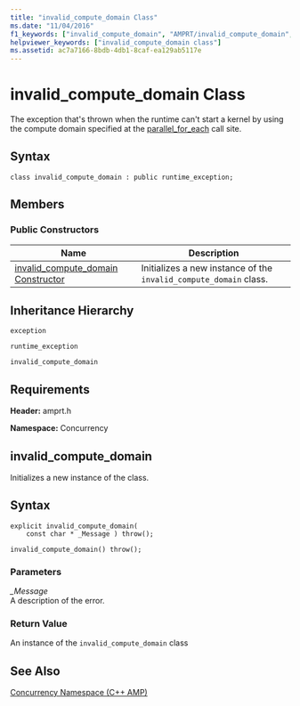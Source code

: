```yaml
---
title: "invalid_compute_domain Class"
ms.date: "11/04/2016"
f1_keywords: ["invalid_compute_domain", "AMPRT/invalid_compute_domain", "AMPRT/Concurrency::invalid_compute_domain::invalid_compute_domain"]
helpviewer_keywords: ["invalid_compute_domain class"]
ms.assetid: ac7a7166-8bdb-4db1-8caf-ea129ab5117e
---
```

# invalid_compute_domain Class

The exception that's thrown when the runtime can't start a kernel by using the compute domain specified at the [parallel_for_each](concurrency-namespace-functions-amp.md#parallel_for_each) call site.

## Syntax

```
class invalid_compute_domain : public runtime_exception;
```

## Members

### Public Constructors

|Name|Description|
|----------|-----------------|
|[invalid_compute_domain Constructor](#ctor)|Initializes a new instance of the `invalid_compute_domain` class.|

## Inheritance Hierarchy

`exception`

`runtime_exception`

`invalid_compute_domain`

## Requirements

**Header:** amprt.h

**Namespace:** Concurrency

## <a name="ctor"></a> invalid_compute_domain

Initializes a new instance of the class.

## Syntax

```
explicit invalid_compute_domain(
    const char * _Message ) throw();

invalid_compute_domain() throw();
```

### Parameters

*_Message*<br/>
A description of the error.

### Return Value

An instance of the `invalid_compute_domain` class

## See Also

[Concurrency Namespace (C++ AMP)](concurrency-namespace-cpp-amp.md)
